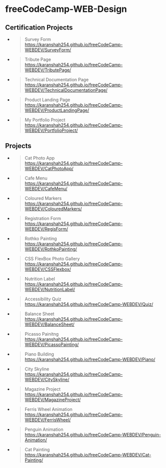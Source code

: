 # freeCodeCamp-WEB-Design

## Certification Projects

- >Survey Form<br>https://karanshah254.github.io/freeCodeCamp-WEBDEV/SurveyForm/
- >Tribute Page<br>https://karanshah254.github.io/freeCodeCamp-WEBDEV/TributePage/
- >Technical Documentation Page<br>https://karanshah254.github.io/freeCodeCamp-WEBDEV/TechnicalDocumentationPage/
- >Product Landing Page<br>https://karanshah254.github.io/freeCodeCamp-WEBDEV/ProductLandingPage/
- >My Portfolio Project<br>https://karanshah254.github.io/freeCodeCamp-WEBDEV/PortfolioProject/


## Projects

- >Cat Photo App<br>https://karanshah254.github.io/freeCodeCamp-WEBDEV/CatPhotoApp/
- >Cafe Menu<br>https://karanshah254.github.io/freeCodeCamp-WEBDEV/CafeMenu/
- >Coloured Markers<br>https://karanshah254.github.io/freeCodeCamp-WEBDEV/ColouredMarkers/
- >Registration Form<br>https://karanshah254.github.io/freeCodeCamp-WEBDEV/RegisForm/
- >Rothko Painting<br>https://karanshah254.github.io/freeCodeCamp-WEBDEV/RothkoPainting/
- >CSS FlexBox Photo Gallery<br>https://karanshah254.github.io/freeCodeCamp-WEBDEV/CSSFlexbox/ 
- >Nutrition Label<br>https://karanshah254.github.io/freeCodeCamp-WEBDEV/NutritionLabel/
- >Accessibility Quiz<br>https://karanshah254.github.io/freeCodeCamp-WEBDEV/Quiz/
- >Balance Sheet<br>https://karanshah254.github.io/freeCodeCamp-WEBDEV/BalanceSheet/
- >Picasso Painitng<br>https://karanshah254.github.io/freeCodeCamp-WEBDEV/PicassoPainting/
- >Piano Building<br>https://karanshah254.github.io/freeCodeCamp-WEBDEV/Piano/
- >City Skyline<br>https://karanshah254.github.io/freeCodeCamp-WEBDEV/CitySkyline/
- >Magazine Project<br>https://karanshah254.github.io/freeCodeCamp-WEBDEV/MagazineProject/
- >Ferris Wheel Animation<br>https://karanshah254.github.io/freeCodeCamp-WEBDEV/FerrisWheel/
- >Penguin Animation<br>https://karanshah254.github.io/freeCodeCamp-WEBDEV/Penguin-Animation/
- >Cat Painting<br>https://karanshah254.github.io/freeCodeCamp-WEBDEV/Cat-Painting/
